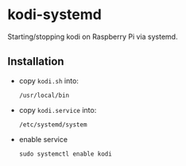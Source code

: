 # kodi-systemd
Starting/stopping kodi on Raspberry Pi via systemd.

## Installation

* copy `kodi.sh` into:

  ```commandline
  /usr/local/bin
  ```

* copy `kodi.service` into:

  ```commandline
  /etc/systemd/system
  ```

* enable service

  ```commandline
  sudo systemctl enable kodi
  ```

